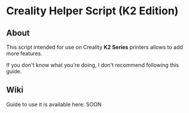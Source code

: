 # Creality Helper Script (K2 Edition)

## About

This script intended for use on Creality **K2 Series** printers allows to add more features.

If you don't know what you're doing, I don't recommend following this guide.

## Wiki

Guide to use it is available here: SOON

<br />
